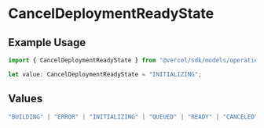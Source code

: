 # CancelDeploymentReadyState

## Example Usage

```typescript
import { CancelDeploymentReadyState } from "@vercel/sdk/models/operations/canceldeployment.js";

let value: CancelDeploymentReadyState = "INITIALIZING";
```

## Values

```typescript
"BUILDING" | "ERROR" | "INITIALIZING" | "QUEUED" | "READY" | "CANCELED"
```
